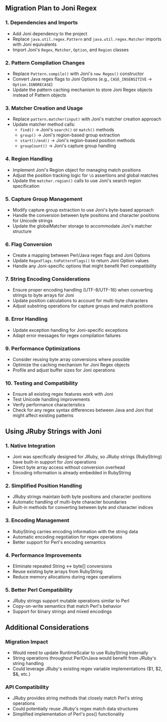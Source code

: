 
## Migration Plan to Joni Regex

### 1. **Dependencies and Imports**
- Add Joni dependency to the project
- Replace `java.util.regex.Pattern` and `java.util.regex.Matcher` imports with Joni equivalents
- Import Joni's `Regex`, `Matcher`, `Option`, and `Region` classes

### 2. **Pattern Compilation Changes**
- Replace `Pattern.compile()` with Joni's `new Regex()` constructor
- Convert Java regex flags to Joni Options (e.g., `CASE_INSENSITIVE` → `Option.IGNORECASE`)
- Update the pattern caching mechanism to store Joni Regex objects instead of Pattern objects

### 3. **Matcher Creation and Usage**
- Replace `pattern.matcher(input)` with Joni's matcher creation approach
- Update matcher method calls:
  - `find()` → Joni's `search()` or `match()` methods
  - `group()` → Joni's region-based group extraction
  - `start()/end()` → Joni's region-based position methods
  - `groupCount()` → Joni's capture group handling

### 4. **Region Handling**
- Implement Joni's Region object for managing match positions
- Adjust the position tracking logic for `\G` assertions and global matches
- Update the `matcher.region()` calls to use Joni's search region specification

### 5. **Capture Group Management**
- Modify capture group extraction to use Joni's byte-based approach
- Handle the conversion between byte positions and character positions for Unicode strings
- Update the globalMatcher storage to accommodate Joni's matcher structure

### 6. **Flag Conversion**
- Create a mapping between Perl/Java regex flags and Joni Options
- Update `RegexFlags.toPatternFlags()` to return Joni Option values
- Handle any Joni-specific options that might benefit Perl compatibility

### 7. **String Encoding Considerations**
- Ensure proper encoding handling (UTF-8/UTF-16) when converting strings to byte arrays for Joni
- Update position calculations to account for multi-byte characters
- Adjust substring operations for capture groups and match positions

### 8. **Error Handling**
- Update exception handling for Joni-specific exceptions
- Adapt error messages for regex compilation failures

### 9. **Performance Optimizations**
- Consider reusing byte array conversions where possible
- Optimize the caching mechanism for Joni Regex objects
- Profile and adjust buffer sizes for Joni operations

### 10. **Testing and Compatibility**
- Ensure all existing regex features work with Joni
- Test Unicode handling improvements
- Verify performance characteristics
- Check for any regex syntax differences between Java and Joni that might affect existing patterns


## Using JRuby Strings with Joni

### 1. **Native Integration**
- Joni was specifically designed for JRuby, so JRuby strings (RubyString) have built-in support for Joni operations
- Direct byte array access without conversion overhead
- Encoding information is already embedded in RubyString

### 2. **Simplified Position Handling**
- JRuby strings maintain both byte positions and character positions
- Automatic handling of multi-byte character boundaries
- Built-in methods for converting between byte and character indices

### 3. **Encoding Management**
- RubyString carries encoding information with the string data
- Automatic encoding negotiation for regex operations
- Better support for Perl's encoding semantics

### 4. **Performance Improvements**
- Eliminate repeated String ↔ byte[] conversions
- Reuse existing byte arrays from RubyString
- Reduce memory allocations during regex operations

### 5. **Better Perl Compatibility**
- JRuby strings support mutable operations similar to Perl
- Copy-on-write semantics that match Perl's behavior
- Support for binary strings and mixed encodings

## Additional Considerations

### Migration Impact
- Would need to update RuntimeScalar to use RubyString internally
- String operations throughout PerlOnJava would benefit from JRuby's string handling
- Could leverage JRuby's existing regex variable implementations ($1, $2, $&, etc.)

### API Compatibility
- JRuby provides string methods that closely match Perl's string operations
- Could potentially reuse JRuby's regex match data structures
- Simplified implementation of Perl's pos() functionality

